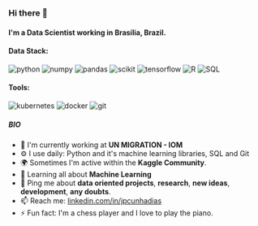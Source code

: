 ### Hi there 👋

#### I'm a Data Scientist working in Brasília, Brazil.

#### Data Stack:

![python](https://img.shields.io/badge/Python-blue?style=for-the-badge&logo=python&logoColor=white)
![numpy](https://img.shields.io/badge/Numpy-777BB4?style=for-the-badge&logo=numpy&logoColor=white)
![pandas](https://img.shields.io/badge/Pandas-2C2D72?style=for-the-badge&logo=pandas&logoColor=white)
![scikit](https://img.shields.io/badge/scikit_learn-F7931E?style=for-the-badge&logo=scikit-learn&logoColor=white)
![tensorflow](https://img.shields.io/badge/TensorFlow-FF6F00?style=for-the-badge&logo=TensorFlow&logoColor=white)
![R](https://img.shields.io/badge/R-276DC3?style=for-the-badge&logo=r&logoColor=white)
![SQL](https://img.shields.io/badge/PostgreSQL-316192?style=for-the-badge&logo=postgresql&logoColor=white)

#### Tools:

![kubernetes](https://img.shields.io/badge/kubernetes-326ce5.svg?&style=for-the-badge&logo=kubernetes&logoColor=white)
![docker](https://img.shields.io/badge/Docker-2CA5E0?style=for-the-badge&logo=docker&logoColor=white)
![git](https://img.shields.io/badge/GitHub-100000?style=for-the-badge&logo=github&logoColor=white)


##### BIO

- 🏢 I'm currently working at **UN MIGRATION - IOM**
- ⚙️ I use daily: Python and it's machine learning libraries, SQL and Git
- 🌍 Sometimes I'm active within the **Kaggle Community**.
- 🌱 Learning all about **Machine Learning**
- 💬 Ping me about **data oriented projects**, **research**, **new ideas**, **development**, **any doubts**.
- 📫 Reach me: [linkedin.com/in/jpcunhadias](https://www.linkedin.com/in/jpcunhadias/)
- ⚡️ Fun fact: I'm a chess player and I love to play the piano.


